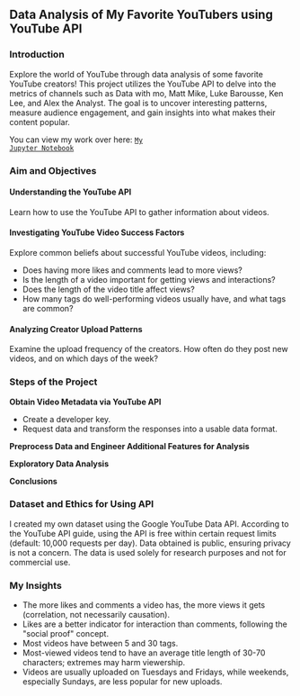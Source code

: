## Data Analysis of My Favorite YouTubers using YouTube API

### Introduction

Explore the world of YouTube through data analysis of some favorite YouTube creators! This project utilizes the YouTube API to delve into the metrics of channels such as Data with mo, Matt Mike, Luke Barousse, Ken Lee, and Alex the Analyst. The goal is to uncover interesting patterns, measure audience engagement, and gain insights into what makes their content popular.

You can view my work over here: <a href="https://github.com/Swapppyy/Data-Analysis-on-my-Favorite-Youtubers/blob/main/Analysis%20on%20Favorite%20Youtubers.ipynb" target="_blank"><code>My Jupyter Notebook</code></a>

### Aim and Objectives

#### Understanding the YouTube API

Learn how to use the YouTube API to gather information about videos.

#### Investigating YouTube Video Success Factors

Explore common beliefs about successful YouTube videos, including:
- Does having more likes and comments lead to more views?
- Is the length of a video important for getting views and interactions?
- Does the length of the video title affect views?
- How many tags do well-performing videos usually have, and what tags are common?

#### Analyzing Creator Upload Patterns

Examine the upload frequency of the creators. How often do they post new videos, and on which days of the week?

### Steps of the Project

**Obtain Video Metadata via YouTube API**
   - Create a developer key.
   - Request data and transform the responses into a usable data format.

**Preprocess Data and Engineer Additional Features for Analysis**

**Exploratory Data Analysis**

**Conclusions**

### Dataset and Ethics for Using API

I created my own dataset using the Google YouTube Data API. According to the YouTube API guide, using the API is free within certain request limits (default: 10,000 requests per day). Data obtained is public, ensuring privacy is not a concern. The data is used solely for research purposes and not for commercial use.

### My Insights

- The more likes and comments a video has, the more views it gets (correlation, not necessarily causation).
- Likes are a better indicator for interaction than comments, following the "social proof" concept.
- Most videos have between 5 and 30 tags.
- Most-viewed videos tend to have an average title length of 30-70 characters; extremes may harm viewership.
- Videos are usually uploaded on Tuesdays and Fridays, while weekends, especially Sundays, are less popular for new uploads.

